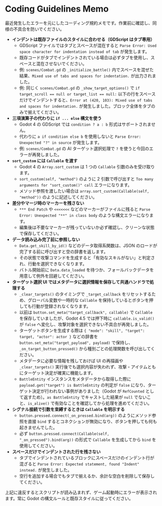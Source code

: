 # Coding Guidelines Memo

最近発生したエラーを元にしたコーディング規約メモです。作業前に確認し、同様の不具合を防いでください。

- **インデントは既存ファイルのスタイルに合わせる（GDScript はタブ専用）**
  - GDScript ファイルではタブとスペースが混在すると `Parse Error: Used space character for indentation instead of tab` が発生します。
  - 既存コードがタブでインデントされている場合は必ずタブを使用し、スペースと混在させないでください。
  - 例: `scenes/Combat.gd` の `_initialize_battle()` 内でスペースを混ぜた結果、`Mixed use of tabs and spaces for indentation.` が出力されました。
  - 例: 同じく `scenes/Combat.gd` の `_show_target_options()` で `if target_scroll == null or target_list == null:` 以下の行をスペースだけでインデントすると、`Error at (420, 103): Mixed use of tabs and spaces for indentation.` が発生しました。ブロック全体をタブのみで揃えてください。
- **三項演算子の代わりに `if ... else` 構文を使う**
  - Godot 4 の GDScript では `condition ? a : b` 形式はサポートされません。
  - 代わりに `a if condition else b` を使用しないと `Parse Error: Unexpected "?" in source` が発生します。
  - 例: `scenes/Combat.gd` の AI ターゲット選択処理で `?` を使うと今回のエラーが再発しました。
- **`sort_custom` には `Callable` を渡す**
  - Godot 4 の `Array.sort_custom` は 1 つの `Callable` 引数のみを受け取ります。
  - `sort_custom(self, "method")` のように 2 引数で呼び出すと `Too many arguments for "sort_custom()" call` エラーになります。
  - メソッド参照を渡したい場合は `array.sort_custom(Callable(self, "method"))` のように記述してください。
- **差分やマージ時のマーカーを残さない**
  - `*** End Patch` や `<<<<<<<` などのマーカーがファイルに残ると `Parse Error: Unexpected "**" in class body` のような構文エラーになります。
  - 編集後は不要なマーカーが残っていないか必ず確認し、クリーンな状態で保存してください。
- **データ読み込み完了前に参照しない**
  - `Data.get_skill_by_id()` などのデータ取得系関数は、JSON のロードが完了する前に呼び出すと空の辞書を返します。
  - その状態で攻撃コマンドを生成すると「有効なスキルがない」と判定され、行動を選択できなくなります。
  - バトル開始前に `Data.data_loaded` を待つか、フォールバックデータを用意して例外を回避してください。
- **ターゲット選択 UI ではメタデータに選択情報を保存して共通ハンドラで処理する**
  - `_clear_targets()` のタイミングで `_target_callback` をリセットするため、グローバル変数や一時的な `Callable` を保持しているとボタンを押しても行動が登録されなくなります。
  - 以前は `button.set_meta("target_callback", callable)` で `Callable` を保存していましたが、Godot 4.5 では押下時に `callable.is_valid()` が `false` へ変化し、攻撃対象を選択できない不具合が再発しました。
  - ターゲットボタンを生成する際は `{ "mode": "skill", "target": target, "actor": actor }` などの辞書を `button.set_meta("target_payload", payload)` で保持し、`_on_target_button_pressed()` から種別ごとの処理関数を呼び出してください。
  - メタデータに必要な情報を残しておけば UI の再描画や `_clear_targets()` 実行後でも選択内容が失われず、攻撃・アイテムともにターゲット決定が確実に機能します。
  - `BattleEntity` インスタンスをメタデータから取得した際に `payload.get("target") is BattleEntity` の判定が `false` になり、ターゲット決定が行われない事例がありました（Godot が `RefCounted` として返すため）。`as BattleEntity` でキャストした結果が `null` でないこと、`is_alive()` で有効なことを確認してから処理を進めてください。
- **シグナル接続で引数を束縛するときは `Callable` を明示する**
  - `button.pressed.connect(_on_pressed.bind(arg))` のようにメソッド参照を直接 `bind` するとコネクションが無効になり、ボタンを押しても何も起きませんでした。
  - 必ず `button.pressed.connect(Callable(self, "_on_pressed").bind(arg))` の形式で `Callable` を生成してから `bind` を使用してください。
- **スペースだけでインデントされた行を残さない**
  - タブでインデントされているブロックにスペースだけのインデント行が混ざると `Parse Error: Expected statement, found "Indent" instead.` が発生しました。
  - 空行を追加する場合でもタブで揃えるか、余計な空白を削除して保存してください。

上記に違反するとスクリプトが読み込まれず、ゲーム起動時にエラーが表示されます。常に Godot の構文ルールと既存スタイルに従ってください。
